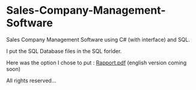 # Sales-Company-Management-Software

Sales Company Management Software using C# (with interface) and SQL.

I put the SQL Database files in the SQL forlder.

Here was the option I chose to put : [Rapport.pdf](https://github.com/Steven-LeMoal/Sales-Company-Management-Software/blob/main/Rapport.pdf)
(english version coming soon)

All rights reserved...
